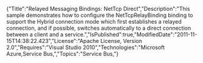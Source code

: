 {"Title":"Relayed Messaging Bindings: NetTcp Direct","Description":"This sample demonstrates how to configure the NetTcpRelayBinding binding to support the Hybrid connection mode which first establishes a relayed connection, and if possible, switches automatically to a direct connection between a client and a service.","IsPublished":true,"ModifiedDate":"2011-11-15T14:38:22.423","License":"Apache License, Version 2.0","Requires":"Visual Studio 2010","Technologies":"Microsoft Azure,Service Bus,","Topics":"Service Bus,"}